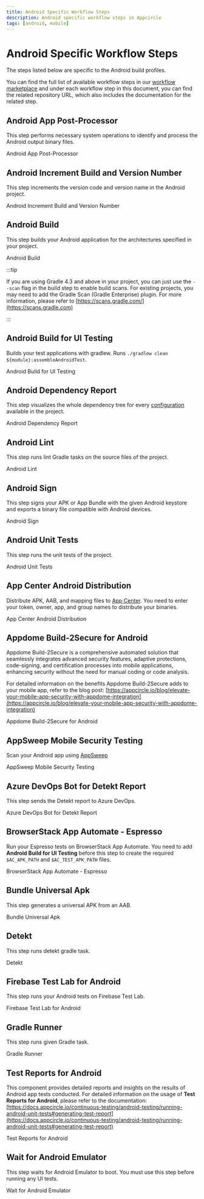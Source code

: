 ```yaml
---
title: Android Specific Workflow Steps
description: Android specific workflow steps in Appcircle
tags: [android, mobile]
---
```


# Android Specific Workflow Steps

The steps listed below are specific to the Android build profiles.

You can find the full list of available workflow steps in our [workflow marketplace](https://github.com/appcircleio/appcircle-workflow-components) and under each workflow step in this document, you can find the related repository URL, which also includes the documentation for the related step.

## Android App Post-Processor

This step performs necessary system operations to identify and process the Android output binary files.

<ContentRef url="/workflows/android-specific-workflow-steps/post-processor">
    Android App Post-Processor
</ContentRef>

## Android Increment Build and Version Number

This step increments the version code and version name in the Android project.

<ContentRef url="/workflows/android-specific-workflow-steps/increment-build-and-version-number">
    Android Increment Build and Version Number
</ContentRef>

## Android Build

This step builds your Android application for the architectures specified in your project.

<ContentRef url="/workflows/android-specific-workflow-steps/android-build">
    Android Build
</ContentRef>

:::tip

If you are using Gradle 4.3 and above in your project, you can just use the `--scan` flag in the build step to enable build scans. For existing projects, you may need to add the Gradle Scan (Gradle Enterprise) plugin. For more information, please refer to [https://scans.gradle.com/](https://scans.gradle.com)

:::

## Android Build for UI Testing

Builds your test applications with gradlew. Runs `./gradlew clean ${module}:assembleAndroidTest`.

<ContentRef url="/workflows/android-specific-workflow-steps/android-build-for-ui-testing">
    Android Build for UI Testing
</ContentRef>

## Android Dependency Report

This step visualizes the whole dependency tree for every [configuration](https://docs.gradle.org/current/userguide/declaring_dependencies.html#sec:what-are-dependency-configurations) available in the project.

<ContentRef url="/workflows/android-specific-workflow-steps/android-dependency-report">
    Android Dependency Report
</ContentRef>

## Android Lint

This step runs lint Gradle tasks on the source files of the project.

<ContentRef url="/workflows/android-specific-workflow-steps/lint">
    Android Lint
</ContentRef>

## Android Sign

This step signs your APK or App Bundle with the given Android keystore and exports a binary file compatible with Android devices.

<ContentRef url="/workflows/android-specific-workflow-steps/android-sign">
    Android Sign
</ContentRef>

## Android Unit Tests

This step runs the unit tests of the project.

<ContentRef url="/workflows/android-specific-workflow-steps/android-unit-tests">
    Android Unit Tests
</ContentRef>

## App Center Android Distribution

Distribute APK, AAB, and mapping files to [App Center](https://appcenter.ms/). You need to enter your token, owner, app, and group names to distribute your binaries.

<ContentRef url="/workflows/android-specific-workflow-steps/app-center-android-distribution">
    App Center Android Distribution
</ContentRef>

## Appdome Build-2Secure for Android

Appdome Build-2Secure is a comprehensive automated solution that seamlessly integrates advanced security features, adaptive protections, code-signing, and certification processes into mobile applications, enhancing security without the need for manual coding or code analysis.

For detailed information on the benefits Appdome Build-2Secure adds to your mobile app, refer to the blog post:
[https://appcircle.io/blog/elevate-your-mobile-app-security-with-appdome-integration](https://appcircle.io/blog/elevate-your-mobile-app-security-with-appdome-integration)

<ContentRef url="/workflows/android-specific-workflow-steps/appdome-build-to-secure-for-android">
    Appdome Build-2Secure for Android
</ContentRef>

## AppSweep Mobile Security Testing

Scan your Android app using [AppSweep](https://appsweep.guardsquare.com)

<ContentRef url="/workflows/android-specific-workflow-steps/appsweep-mobile-security-testing">
    AppSweep Mobile Security Testing
</ContentRef>

## Azure DevOps Bot for Detekt Report

This step sends the Detekt report to Azure DevOps.

<ContentRef url="/workflows/android-specific-workflow-steps/azure-bot-for-detekt-report">
    Azure DevOps Bot for Detekt Report
</ContentRef>

## BrowserStack App Automate - Espresso

Run your Espresso tests on BrowserStack App Automate. You need to add **Android Build for UI Testing** before this step to create the required `$AC_APK_PATH` and `$AC_TEST_APK_PATH` files.

<ContentRef url="/workflows/android-specific-workflow-steps/browserstack-app-automate-espresso">
    BrowserStack App Automate - Espresso
</ContentRef>

## Bundle Universal Apk

This step generates a universal APK from an AAB.

<ContentRef url="/workflows/android-specific-workflow-steps/bundle-universal-apk">
    Bundle Universal Apk
</ContentRef>

## Detekt

This step runs detekt gradle task.

<ContentRef url="/workflows/android-specific-workflow-steps/detekt">
    Detekt
</ContentRef>

## Firebase Test Lab for Android

This step runs your Android tests on Firebase Test Lab.

<ContentRef url="/workflows/android-specific-workflow-steps/firebase-test-lab">
    Firebase Test Lab for Android
</ContentRef>

## Gradle Runner

This step runs given Gradle task.

<ContentRef url="/workflows/android-specific-workflow-steps/gradle-runner">
    Gradle Runner
</ContentRef>

## Test Reports for Android

This component provides detailed reports and insights on the results of Android app tests conducted.
For detailed information on the usage of **Test Reports for Android**, please refer to the documentation:
[https://docs.appcircle.io/continuous-testing/android-testing/running-android-unit-tests#generating-test-report](https://docs.appcircle.io/continuous-testing/android-testing/running-android-unit-tests#generating-test-report)

<ContentRef url="/workflows/android-specific-workflow-steps/test-reports-for-android">
    Test Reports for Android
</ContentRef>

## Wait for Android Emulator

This step waits for Android Emulator to boot. You must use this step before running any UI tests.

<ContentRef url="/workflows/android-specific-workflow-steps/wait-for-android-emulator">
    Wait for Android Emulator
</ContentRef>
